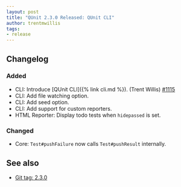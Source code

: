 ```yaml
---
layout: post
title: "QUnit 2.3.0 Released: QUnit CLI"
author: trentmwillis
tags:
- release
---
```


## Changelog

### Added

* CLI: Introduce [QUnit CLI]({% link cli.md %}). (Trent Willis) [#1115](https://github.com/qunitjs/qunit/pull/1115)
* CLI: Add file watching option.
* CLI: Add seed option.
* CLI: Add support for custom reporters.
* HTML Reporter: Display todo tests when `hidepassed` is set.

### Changed

* Core: `Test#pushFailure` now calls `Test#pushResult` internally.

## See also

* [Git tag: 2.3.0](https://github.com/qunitjs/qunit/releases/tag/2.3.0)
